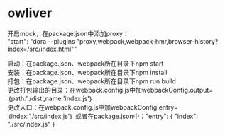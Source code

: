 # owliver
开启mock，在package.json中添加proxy：       
"start": "dora --plugins \"proxy,webpack,webpack-hmr,browser-history?index=/src/index.html\""       
           
启动：在package.json、webpack所在目录下npm start       
安装：在package.json、webpack所在目录下npm install      
打包：在package.json、webpack所在目录下npm run build     
更改打包输出的目录：在webpack.config.js中加webpackConfig.output=｛path:'./dist',name:'index.js'｝               
更改入口：在webpack.config.js中加webpackConfig.entry=｛index:'./src/index.js'｝ 或者在package.json中："entry": {
"index": "./src/index.js"
  }

